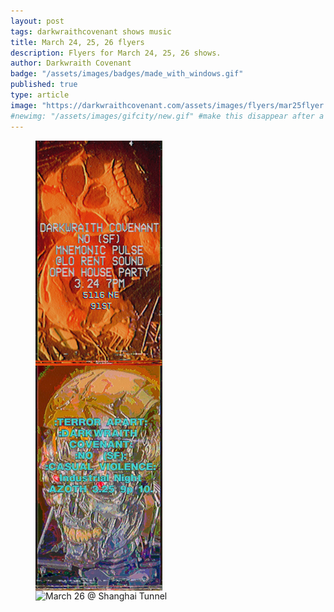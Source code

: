 ```yaml
---
layout: post
tags: darkwraithcovenant shows music 
title: March 24, 25, 26 flyers
description: Flyers for March 24, 25, 26 shows.
author: Darkwraith Covenant
badge: "/assets/images/badges/made_with_windows.gif"
published: true
type: article
image: "https://darkwraithcovenant.com/assets/images/flyers/mar25flyer.png"
#newimg: "/assets/images/gifcity/new.gif" #make this disappear after a number of days with conditionals  
---
```

<figure class="center">
<img src="/assets/images/flyers/mar24flyer.png" alt="March 24 @ Lo Rent Studio" class="res" style="display:flex">
<img src="/assets/images/flyers/mar25flyer.png" alt="March 25 @ Azoth" class="res" style="display:flex">
<img src="/assets/images/flyers/mar26flyer.png" alt="March 26 @ Shanghai Tunnel" class="res" style="display:flex">
</figure>


